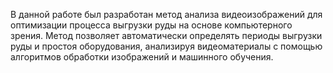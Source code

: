 В данной работе был разработан метод анализа видеоизображений для оптимизации процесса выгрузки руды на основе компьютерного зрения. Метод позволяет автоматически определять периоды выгрузки руды и простоя оборудования, анализируя видеоматериалы с помощью алгоритмов обработки изображений и машинного обучения.
